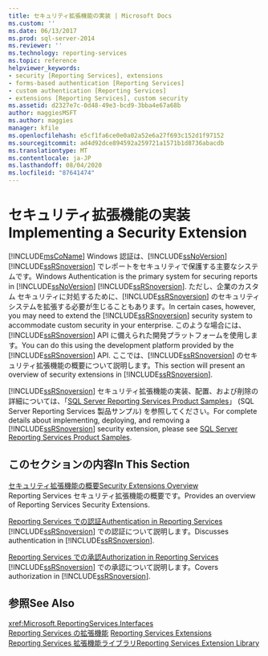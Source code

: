 ```yaml
---
title: セキュリティ拡張機能の実装 | Microsoft Docs
ms.custom: ''
ms.date: 06/13/2017
ms.prod: sql-server-2014
ms.reviewer: ''
ms.technology: reporting-services
ms.topic: reference
helpviewer_keywords:
- security [Reporting Services], extensions
- forms-based authentication [Reporting Services]
- custom authentication [Reporting Services]
- extensions [Reporting Services], custom security
ms.assetid: d2327e7c-0d48-49e3-bcd9-3bba4e67a68b
author: maggiesMSFT
ms.author: maggies
manager: kfile
ms.openlocfilehash: e5cf1fa6ce0e0a02a52e6a27f693c152d1f97152
ms.sourcegitcommit: ad4d92dce894592a259721a1571b1d8736abacdb
ms.translationtype: MT
ms.contentlocale: ja-JP
ms.lasthandoff: 08/04/2020
ms.locfileid: "87641474"
---
```

# <a name="implementing-a-security-extension"></a><span data-ttu-id="a73d9-102">セキュリティ拡張機能の実装</span><span class="sxs-lookup"><span data-stu-id="a73d9-102">Implementing a Security Extension</span></span>
  [!INCLUDE[msCoName](../../../includes/msconame-md.md)] <span data-ttu-id="a73d9-103">Windows 認証は、[!INCLUDE[ssNoVersion](../../../includes/ssnoversion-md.md)] [!INCLUDE[ssRSnoversion](../../../includes/ssrsnoversion-md.md)] でレポートをセキュリティで保護する主要なシステムです。</span><span class="sxs-lookup"><span data-stu-id="a73d9-103">Windows Authentication is the primary system for securing reports in [!INCLUDE[ssNoVersion](../../../includes/ssnoversion-md.md)] [!INCLUDE[ssRSnoversion](../../../includes/ssrsnoversion-md.md)].</span></span> <span data-ttu-id="a73d9-104">ただし、企業のカスタム セキュリティに対処するために、[!INCLUDE[ssRSnoversion](../../../includes/ssrsnoversion-md.md)] のセキュリティ システムを拡張する必要が生じることもあります。</span><span class="sxs-lookup"><span data-stu-id="a73d9-104">In certain cases, however, you may need to extend the [!INCLUDE[ssRSnoversion](../../../includes/ssrsnoversion-md.md)] security system to accommodate custom security in your enterprise.</span></span> <span data-ttu-id="a73d9-105">このような場合には、[!INCLUDE[ssRSnoversion](../../../includes/ssrsnoversion-md.md)] API に備えられた開発プラットフォームを使用します。</span><span class="sxs-lookup"><span data-stu-id="a73d9-105">You can do this using the development platform provided by the [!INCLUDE[ssRSnoversion](../../../includes/ssrsnoversion-md.md)] API.</span></span> <span data-ttu-id="a73d9-106">ここでは、[!INCLUDE[ssRSnoversion](../../../includes/ssrsnoversion-md.md)] のセキュリティ拡張機能の概要について説明します。</span><span class="sxs-lookup"><span data-stu-id="a73d9-106">This section will present an overview of security extensions in [!INCLUDE[ssRSnoversion](../../../includes/ssrsnoversion-md.md)].</span></span>  
  
 <span data-ttu-id="a73d9-107">[!INCLUDE[ssRSnoversion](../../../includes/ssrsnoversion-md.md)] セキュリティ拡張機能の実装、配置、および削除の詳細については、「[SQL Server Reporting Services Product Samples](https://go.microsoft.com/fwlink/?LinkId=177889)」 (SQL Server Reporting Services 製品サンプル) を参照してください。</span><span class="sxs-lookup"><span data-stu-id="a73d9-107">For complete details about implementing, deploying, and removing a [!INCLUDE[ssRSnoversion](../../../includes/ssrsnoversion-md.md)] security extension, please see [SQL Server Reporting Services Product Samples](https://go.microsoft.com/fwlink/?LinkId=177889).</span></span>  
  
## <a name="in-this-section"></a><span data-ttu-id="a73d9-108">このセクションの内容</span><span class="sxs-lookup"><span data-stu-id="a73d9-108">In This Section</span></span>  
 [<span data-ttu-id="a73d9-109">セキュリティ拡張機能の概要</span><span class="sxs-lookup"><span data-stu-id="a73d9-109">Security Extensions Overview</span></span>](security-extensions-overview.md)  
 <span data-ttu-id="a73d9-110">Reporting Services セキュリティ拡張機能の概要です。</span><span class="sxs-lookup"><span data-stu-id="a73d9-110">Provides an overview of Reporting Services Security Extensions.</span></span>  
  
 [<span data-ttu-id="a73d9-111">Reporting Services での認証</span><span class="sxs-lookup"><span data-stu-id="a73d9-111">Authentication in Reporting Services</span></span>](authentication-in-reporting-services.md)  
 <span data-ttu-id="a73d9-112">[!INCLUDE[ssRSnoversion](../../../includes/ssrsnoversion-md.md)] での認証について説明します。</span><span class="sxs-lookup"><span data-stu-id="a73d9-112">Discusses authentication in [!INCLUDE[ssRSnoversion](../../../includes/ssrsnoversion-md.md)].</span></span>  
  
 [<span data-ttu-id="a73d9-113">Reporting Services での承認</span><span class="sxs-lookup"><span data-stu-id="a73d9-113">Authorization in Reporting Services</span></span>](authorization-in-reporting-services.md)  
 <span data-ttu-id="a73d9-114">[!INCLUDE[ssRSnoversion](../../../includes/ssrsnoversion-md.md)] での承認について説明します。</span><span class="sxs-lookup"><span data-stu-id="a73d9-114">Covers authorization in [!INCLUDE[ssRSnoversion](../../../includes/ssrsnoversion-md.md)].</span></span>  
  
## <a name="see-also"></a><span data-ttu-id="a73d9-115">参照</span><span class="sxs-lookup"><span data-stu-id="a73d9-115">See Also</span></span>  
 <xref:Microsoft.ReportingServices.Interfaces>   
 <span data-ttu-id="a73d9-116">[Reporting Services の拡張機能](../reporting-services-extensions.md) </span><span class="sxs-lookup"><span data-stu-id="a73d9-116">[Reporting Services Extensions](../reporting-services-extensions.md) </span></span>  
 [<span data-ttu-id="a73d9-117">Reporting Services 拡張機能ライブラリ</span><span class="sxs-lookup"><span data-stu-id="a73d9-117">Reporting Services Extension Library</span></span>](../reporting-services-extension-library.md)  
  
  
